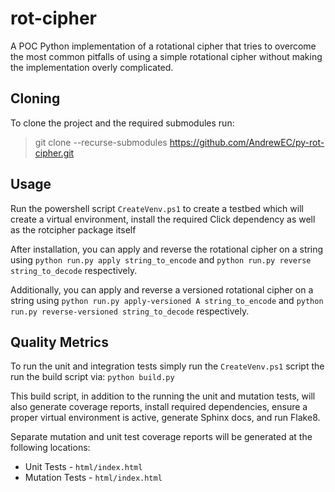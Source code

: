 # rot-cipher
A POC Python implementation of a rotational cipher that tries to overcome the most common pitfalls of using a
simple rotational cipher without making the implementation overly complicated.

## Cloning
To clone the project and the required submodules run:
> git clone --recurse-submodules https://github.com/AndrewEC/py-rot-cipher.git

## Usage
Run the powershell script `CreateVenv.ps1` to create a testbed which will create a virtual environment, install the
required Click dependency as well as the rotcipher package itself

After installation, you can apply and reverse the rotational cipher on a string using
`python run.py apply string_to_encode` and `python run.py reverse string_to_decode` respectively.

Additionally, you can apply and reverse a versioned rotational cipher on a string using
`python run.py apply-versioned A string_to_encode` and `python run.py reverse-versioned string_to_decode`
respectively.

## Quality Metrics
To run the unit and integration tests simply run the `CreateVenv.ps1` script the run the build script via:
`python build.py`

This build script, in addition to the running the unit and mutation tests, will also generate coverage reports,
install required dependencies, ensure a proper virtual environment is active, generate Sphinx docs, and run Flake8.

Separate mutation and unit test coverage reports will be generated at the following locations:
* Unit Tests - `html/index.html`
* Mutation Tests - `html/index.html`